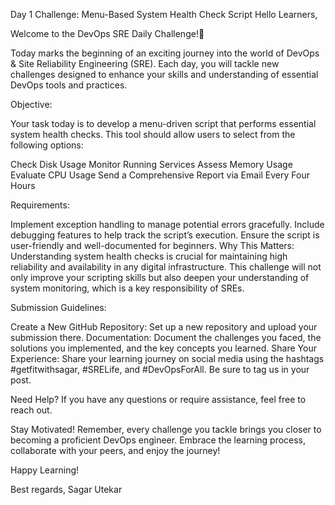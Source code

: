 Day 1 Challenge: Menu-Based System Health Check Script
Hello Learners,

Welcome to the DevOps SRE Daily Challenge!🎉

Today marks the beginning of an exciting journey into the world of DevOps & Site Reliability Engineering (SRE). Each day, you will tackle new challenges designed to enhance your skills and understanding of essential DevOps tools and practices.

Objective:

Your task today is to develop a menu-driven script that performs essential system health checks. This tool should allow users to select from the following options:

Check Disk Usage
Monitor Running Services
Assess Memory Usage
Evaluate CPU Usage
Send a Comprehensive Report via Email Every Four Hours

Requirements:

Implement exception handling to manage potential errors gracefully.
Include debugging features to help track the script’s execution.
Ensure the script is user-friendly and well-documented for beginners.
Why This Matters:
Understanding system health checks is crucial for maintaining high reliability and availability in any digital infrastructure. This challenge will not only improve your scripting skills but also deepen your understanding of system monitoring, which is a key responsibility of SREs.


Submission Guidelines:

Create a New GitHub Repository: Set up a new repository and upload your submission there.
Documentation: Document the challenges you faced, the solutions you implemented, and the key concepts you learned.
Share Your Experience: Share your learning journey on social media using the hashtags #getfitwithsagar, #SRELife, and #DevOpsForAll. Be sure to tag us in your post.


Need Help?
If you have any questions or require assistance, feel free to reach out.

Stay Motivated! Remember, every challenge you tackle brings you closer to becoming a proficient DevOps engineer.
Embrace the learning process, collaborate with your peers, and enjoy the journey!




Happy Learning!

Best regards,
Sagar Utekar

